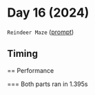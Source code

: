 # Day 16 (2024)

`Reindeer Maze` ([prompt](https://adventofcode.com/2024/day/16))

## Timing

== Performance

=== Both parts ran in 1.395s
